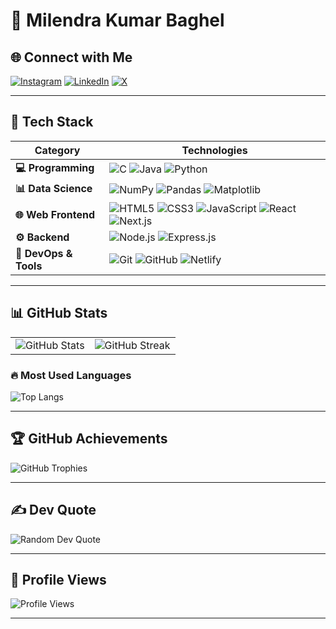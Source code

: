 # 💫 Milendra Kumar Baghel  

## 🌐 Connect with Me  
[![Instagram](https://img.shields.io/badge/Instagram-%23E4405F.svg?style=for-the-badge&logo=Instagram&logoColor=white)](https://instagram.com/milendrabaghel)  [![LinkedIn](https://img.shields.io/badge/LinkedIn-%230077B5.svg?style=for-the-badge&logo=linkedin&logoColor=white)](https://linkedin.com/in/milendra-kumar-baghel)  [![X](https://img.shields.io/badge/X-black.svg?style=for-the-badge&logo=X&logoColor=white)](https://x.com/milendrabaghel)  

---

## 🚀 Tech Stack  

| **Category**             | **Technologies** |
|-------------------------|-------------------------------------------------------------------------------------------------------------------------------------------------------------------------------------------------------------------------------------------------------------------------------------------------------------|
| **💻 Programming**      | ![C](https://img.shields.io/badge/C-%2300599C.svg?style=for-the-badge&logo=c&logoColor=white) ![Java](https://img.shields.io/badge/Java-%23ED8B00.svg?style=for-the-badge&logo=openjdk&logoColor=white) ![Python](https://img.shields.io/badge/Python-3670A0?style=for-the-badge&logo=python&logoColor=ffdd54) |
| **📊 Data Science**     | ![NumPy](https://img.shields.io/badge/NumPy-%23013243.svg?style=for-the-badge&logo=numpy&logoColor=white) ![Pandas](https://img.shields.io/badge/Pandas-%23150458.svg?style=for-the-badge&logo=pandas&logoColor=white) ![Matplotlib](https://img.shields.io/badge/Matplotlib-%23ffffff.svg?style=for-the-badge&logo=Matplotlib&logoColor=black) |
| **🌐 Web Frontend**     | ![HTML5](https://img.shields.io/badge/HTML5-%23E34F26.svg?style=for-the-badge&logo=html5&logoColor=white) ![CSS3](https://img.shields.io/badge/CSS3-%231572B6.svg?style=for-the-badge&logo=css3&logoColor=white) ![JavaScript](https://img.shields.io/badge/JavaScript-%23323330.svg?style=for-the-badge&logo=javascript&logoColor=%23F7DF1E) ![React](https://img.shields.io/badge/React-%2320232a.svg?style=for-the-badge&logo=react&logoColor=%2361DAFB) ![Next.js](https://img.shields.io/badge/Next.js-black?style=for-the-badge&logo=next.js&logoColor=white) |
| **⚙️ Backend**         | ![Node.js](https://img.shields.io/badge/Node.js-6DA55F?style=for-the-badge&logo=node.js&logoColor=white) ![Express.js](https://img.shields.io/badge/Express.js-%23404d59.svg?style=for-the-badge&logo=express&logoColor=%2361DAFB) |
| **🚀 DevOps & Tools**   | ![Git](https://img.shields.io/badge/Git-%23F05033.svg?style=for-the-badge&logo=git&logoColor=white) ![GitHub](https://img.shields.io/badge/GitHub-%23121011.svg?style=for-the-badge&logo=github&logoColor=white) ![Netlify](https://img.shields.io/badge/Netlify-%23000000.svg?style=for-the-badge&logo=netlify&logoColor=#00C7B7) |

---

## 📊 GitHub Stats  

<table>
  <tr>
    <td><img src="https://github-readme-stats.vercel.app/api?username=milendrakumarbaghel&theme=apprentice&hide_border=false&include_all_commits=false&count_private=false" alt="GitHub Stats"></td>
    <td><img src="https://github-readme-streak-stats.herokuapp.com/?user=milendrakumarbaghel&theme=apprentice&hide_border=false" alt="GitHub Streak"></td>
  </tr>
</table>

### 🔥 Most Used Languages  
![Top Langs](https://github-readme-stats.vercel.app/api/top-langs/?username=milendrakumarbaghel&theme=apprentice&hide_border=false&include_all_commits=false&count_private=false&layout=compact)

---

## 🏆 GitHub Achievements  
![GitHub Trophies](https://github-profile-trophy.vercel.app/?username=milendrakumarbaghel&theme=apprentice&no-frame=false&no-bg=true&margin-w=4)

---

## ✍️ Dev Quote  
![Random Dev Quote](https://quotes-github-readme.vercel.app/api?type=horizontal&theme=merko)

---

## 👀 Profile Views  
![Profile Views](https://komarev.com/ghpvc/?username=milendrakumarbaghel&color=blue&style=flat)

---
